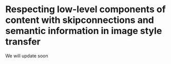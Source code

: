 # Respecting low-level components of content with skipconnections and semantic information in image style transfer

We will update soon
